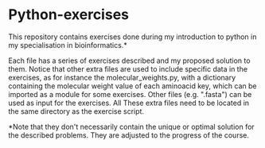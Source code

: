 # Python-exercises
This repository contains exercises done during my introduction to python in my specialisation in bioinformatics.*

Each file has a series of exercises described and my proposed solution to them. Notice that other extra files are used to include specific data in the exercises, as for instance the molecular_weights.py, with a dictionary containing the molecular weight value of each aminoacid key, which can be imported as a module for some exercises.
Other files (e.g. ".fasta") can be used as input for the exercises. 
All These extra files need to be located in the same directory as the exercise script.


*Note that they don't necessarily contain the unique or optimal solution for the described problems. They are adjusted to the progress of the course.


